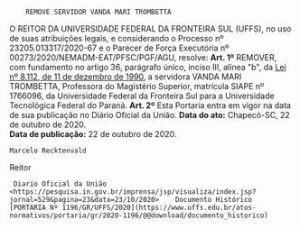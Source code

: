         REMOVE SERVIDOR VANDA MARI TROMBETTA  

 O REITOR DA UNIVERSIDADE FEDERAL DA FRONTEIRA SUL (UFFS), no uso de suas atribuições legais, e considerando o Processo nº 23205.013317/2020-67 e o Parecer de Força Executória nº 00273/2020/NEMADM-EAT/PFSC/PGF/AGU, resolve:   **Art. 1º**  REMOVER, com fundamento no artigo 36, parágrafo único, inciso III, alínea "b", da [Lei nº 8.112, de 11 de dezembro de 1990](http://www.planalto.gov.br/ccivil_03/leis/l8112cons.htm), a servidora VANDA MARI TROMBETTA, Professora do Magistério Superior, matrícula SIAPE nº 1766096, da Universidade Federal da Fronteira Sul para a Universidade Tecnológica Federal do Paraná.   **Art. 2º**  Esta Portaria entra em vigor na data de sua publicação no Diário Oficial da União.        **Data do ato:** Chapecó-SC, 22 de outubro de 2020.   
 **Data de publicação:**  22 de outubro de 2020. 

    Marcelo Recktenvald   
 Reitor 

     Diario Oficial da União <https://pesquisa.in.gov.br/imprensa/jsp/visualiza/index.jsp?jornal=529&pagina=23&data=23/10/2020>    Documento Histórico  [PORTARIA Nº 1196/GR/UFFS/2020](https://www.uffs.edu.br/atos-normativos/portaria/gr/2020-1196/@@download/documento_historico)     
      